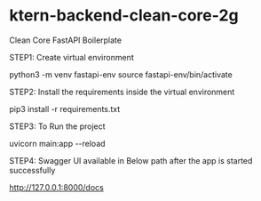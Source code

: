 # ktern-backend-clean-core-2g
Clean Core FastAPI Boilerplate

STEP1: Create virtual environment

python3 -m venv fastapi-env
source fastapi-env/bin/activate

STEP2: Install the requirements inside the virtual environment

pip3 install -r requirements.txt

STEP3: To Run the project

uvicorn main:app --reload

STEP4: Swagger UI available in Below path after the app is started successfully

http://127.0.0.1:8000/docs
